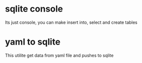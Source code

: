 # sqlite console

Its just console, you can make insert into, select and create tables

# yaml to sqlite

This utilite get data from yaml file and pushes to sqlite